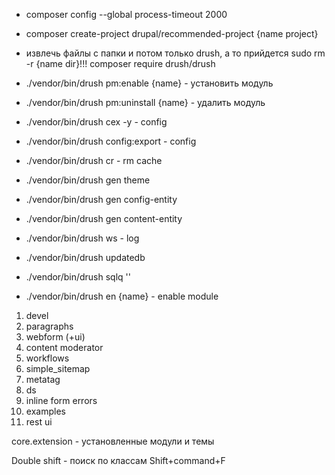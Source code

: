 * composer config --global process-timeout 2000

* composer create-project drupal/recommended-project {name project}
* извлечь файлы с папки и потом только drush, а то прийдется sudo rm -r {name dir}!!!
composer require drush/drush

* ./vendor/bin/drush pm:enable {name} - установить модуль
* ./vendor/bin/drush pm:uninstall {name} - удалить модуль
* ./vendor/bin/drush cex -y - config
* ./vendor/bin/drush config:export - config
* ./vendor/bin/drush cr - rm cache
* ./vendor/bin/drush gen theme
* ./vendor/bin/drush gen config-entity
* ./vendor/bin/drush gen content-entity
* ./vendor/bin/drush ws - log
* ./vendor/bin/drush updatedb
* ./vendor/bin/drush sqlq ''
* ./vendor/bin/drush en {name} - enable module

1. devel
2. paragraphs
3. webform (+ui)
4. content moderator
5. workflows
6. simple_sitemap
7. metatag
8. ds
9. inline form errors
10. examples
11. rest ui

core.extension - установленные модули и темы

Double shift - поиск по классам
Shift+command+F
